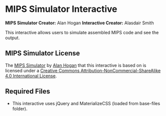 # MIPS Simulator Interactive

**MIPS Simulator Creator:** Alan Hogan
**Interactive Creator:** Alasdair Smith

This interactive allows users to simulate assembled MIPS code and see the output.

## MIPS Simulator License

The [MIPS Simulator](https://github.com/alanhogan/miphps-mips-simulator) by [Alan Hogan](http://alanhogan.com/) that this interactive is based on is licensed under a [Creative Commons Attribution-NonCommercial-ShareAlike 4.0 International License](http://creativecommons.org/licenses/by-nc-sa/4.0/).

## Required Files

- This interactive uses jQuery and MaterializeCSS (loaded from base-files folder).
